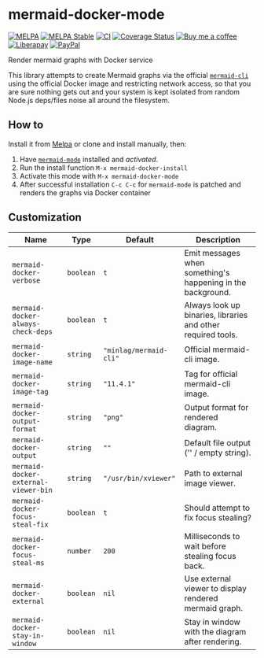 # mermaid-docker-mode
[![MELPA][melpa-badge]][melpa-package]
[![MELPA Stable][melpa-stable-badge]][melpa-stable-package]
[![CI][ci-badge]][ci-workflow]
[![Coverage Status][cover-badge]][cover-link]
[![Buy me a coffee][bmc-badge]][bmc-link]
[![Liberapay][lp-badge]][lp-link]
[![PayPal][ppl-badge]][ppl-link]

Render mermaid graphs with Docker service

This library attempts to create Mermaid graphs via the official
[`mermaid-cli`](https://github.com/mermaid-js/mermaid-cli) using the official
Docker image and restricting network access, so that you are sure nothing gets
out and your system is kept isolated from random Node.js deps/files noise all
around the filesystem.

## How to

Install it from [Melpa](https://melpa.org/#/getting-started) or clone and
install manually, then:

1. Have [`mermaid-mode`](https://melpa.org/#/mermaid-mode) installed and
   _activated_.
2. Run the install function `M-x mermaid-docker-install`
3. Activate this mode with `M-x mermaid-docker-mode`
4. After successful installation `C-c C-c` for `mermaid-mode` is patched and
   renders the graphs via Docker container

## Customization

Name                                |Type     |Default               |Description                                                 |
------------------------------------|---------|----------------------|------------------------------------------------------------|
`mermaid-docker-verbose`            |`boolean`|`t`                   |Emit messages when something's happening in the background. |
`mermaid-docker-always-check-deps`  |`boolean`|`t`                   |Always look up binaries, libraries and other required tools.|
`mermaid-docker-image-name`         |`string` |`"minlag/mermaid-cli"`|Official mermaid-cli image.                                 |
`mermaid-docker-image-tag`          |`string` |`"11.4.1"`            |Tag for official mermaid-cli image.                         |
`mermaid-docker-output-format`      |`string` |`"png"`               |Output format for rendered diagram.                         |
`mermaid-docker-output`             |`string` |`""`                  |Default file output ('' / empty string).                    |
`mermaid-docker-external-viewer-bin`|`string` |`"/usr/bin/xviewer"`  |Path to external image viewer.                              |
`mermaid-docker-focus-steal-fix`    |`boolean`|`t`                   |Should attempt to fix focus stealing?                       |
`mermaid-docker-focus-steal-ms`     |`number` |`200`                 |Milliseconds to wait before stealing focus back.            |
`mermaid-docker-external`           |`boolean`|`nil`                 |Use external viewer to display rendered mermaid graph.      |
`mermaid-docker-stay-in-window`     |`boolean`|`nil`                 |Stay in window with the diagram after rendering.            |

[melpa-badge]: http://melpa.org/packages/mermaid-docker-mode-badge.svg
[melpa-package]: http://melpa.org/#/mermaid-docker-mode
[melpa-stable-badge]: http://stable.melpa.org/packages/mermaid-docker-mode-badge.svg
[melpa-stable-package]: http://stable.melpa.org/#/mermaid-docker-mode
[bmc-badge]: https://img.shields.io/badge/-buy_me_a%C2%A0coffee-gray?logo=buy-me-a-coffee
[bmc-link]: https://www.buymeacoffee.com/peterbadida
[ppl-badge]: https://img.shields.io/badge/-paypal-grey?logo=paypal
[ppl-link]: https://paypal.me/peterbadida
[lp-badge]: https://img.shields.io/badge/-liberapay-grey?logo=liberapay
[lp-link]: https://liberapay.com/keyweeusr
[ci-badge]: https://github.com/KeyWeeUsr/mermaid-docker-mode/actions/workflows/test.yml/badge.svg
[ci-workflow]: https://github.com/KeyWeeUsr/mermaid-docker-mode/actions/workflows/test.yml
[cover-badge]: https://coveralls.io/repos/github/KeyWeeUsr/mermaid-docker-mode/badge.svg?branch=master
[cover-link]: https://coveralls.io/github/KeyWeeUsr/mermaid-docker-mode?branch=master
